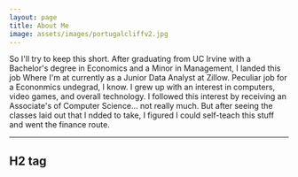 ```yaml
---
layout: page
title: About Me
image: assets/images/portugalcliffv2.jpg
---
```


<p> So I'll try to keep this short. After graduating from UC Irvine with a Bachelor's degree in Economics and a Minor in Management, I landed this job Where I'm at currently as a Junior Data Analyst at Zillow. Peculiar job for a Econonmics undegrad, I know. I grew up with an interest in computers, video games, and overall technology. I followed this interest by receiving an Associate's of Computer Science... not really much. But after seeing the classes laid out that I ndded to take, I figured I could self-teach this stuff and went the finance route.</p>

<hr class="major" />

<h2>H2 tag</h2>